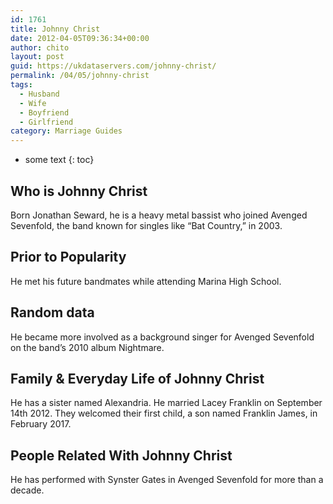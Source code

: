 ```yaml
---
id: 1761
title: Johnny Christ
date: 2012-04-05T09:36:34+00:00
author: chito
layout: post
guid: https://ukdataservers.com/johnny-christ/
permalink: /04/05/johnny-christ
tags:
  - Husband
  - Wife
  - Boyfriend
  - Girlfriend
category: Marriage Guides
---
```


* some text
{: toc}
          
          
## Who is  Johnny Christ
                  
                  
                  
Born Jonathan Seward, he is a heavy metal bassist who joined Avenged Sevenfold, the band known for singles like &#8220;Bat Country,&#8221; in 2003.
                  
                
                
                
## Prior to Popularity 
                  
                  
                  
He met his future bandmates while attending Marina High School.
                  
                
                
                
## Random data 
                  
                  
                  
He became more involved as a background singer for Avenged Sevenfold on the band&#8217;s 2010 album Nightmare.
                  
                
                
                
## Family & Everyday Life of Johnny Christ
                  
                  
                  
He has a sister named Alexandria. He married Lacey Franklin on September 14th 2012. They welcomed their first child, a son named Franklin James, in February 2017.
                  
                
                
                
## People Related With  Johnny Christ
                  
                  
                  
He has performed with Synster Gates in Avenged Sevenfold for more than a decade.
                  
                
              
            
          
          
          
    
    
  
